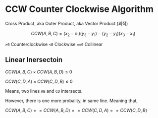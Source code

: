 # CCW Counter Clockwise Algorithm 

Cross Product, aka Outer Product, aka Vector Product (외적) 

$$ 
CCW(A, B, C) = (x_2 - x_1)(y_3 - y_1) - (y_2 - y_1)(x_3 - x_1)
$$

`>0` Counterclockwise 
`<0` Clockwise 
`==0` Collinear 

## Linear Inersectoin  

$CCW(A, B, C) \times CCW(A, B, D) \leq 0$ 

$CCW(C, D, A) \times CCW(C, D, B) \leq 0$ 

Means, two lines `AB` and `CD` intersects. 

However, there is one more probality, in same line. 
Meaning that, 

$CCW(A, B, C) == CCW(A, B, D) == CCW(C, D, A) == CCW(C, D, B)$ 


